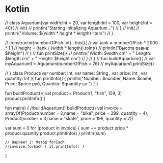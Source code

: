 # Kotlin
// class Aquarium(var width:Int = 20, var length:Int = 100, var height:Int = 40){
//     init{
//         println("Starting initializing Aquarium...")
//     }
//     init{
//         println("Volume: ${width * height * length} liters")
//     }
    
//     constructor(numberOfFish:Int) : this(){
//         val tank = numberOfFish * 2000 * 1.1 
//         height = (tank / (width * length)).toInt()
//         println("Высота равна: $height")
//     }
//     fun printSize(){
//         println("Width: $width cm" + " Length: $length cm" + " Height: $height cm")
//     }
// }
// fun buildAquarium(){
//     val myAquarium1 = Aquarium(numberOfFish = 76)
//     myAquarium1.printSize()
    
// }
class Product(var number: Int, var name: String , var price: Int , var quantity: Int ){ 
      fun printInfo() {
        println("Number: $number, Name: $name, Price: $price руб, Quantity: $quantity шт.")
    }
}
  
 fun buildProduct(){
     val product = Product(1, "fish", 159, 3)
    product.printInfo()
 }

fun main() {
   //buildAquarium()
   buildProduct()
   val invoice = arrayOf(Product(number = 2,name = "bike", price = 299, quantity = 4),
                         Product(number = 3,name = "skate", price = 199, quantity = 2))
 
 var sum = 0
 for (product in invoice) {
     sum += product.price * product.quantity
        product.printInfo()
    }
 println(sum)

    // Вариант 2: Метод forEach
    //invoice.forEach { it.printInfo() }
 
} 
